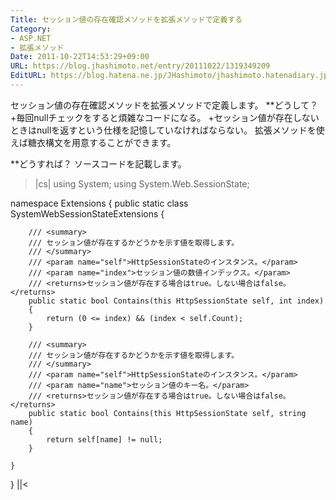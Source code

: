 ```yaml
---
Title: セッション値の存在確認メソッドを拡張メソッドで定義する
Category:
- ASP.NET
- 拡張メソッド
Date: 2011-10-22T14:53:29+09:00
URL: https://blog.jhashimoto.net/entry/20111022/1319349209
EditURL: https://blog.hatena.ne.jp/JHashimoto/jhashimoto.hatenadiary.jp/atom/entry/12921228815717257192
---
```


セッション値の存在確認メソッドを拡張メソッドで定義します。
**どうして？
+毎回nullチェックをすると煩雑なコードになる。
+セッション値が存在しないときはnullを返すという仕様を記憶していなければならない。
拡張メソッドを使えば糖衣構文を用意することができます。

**どうすれば？
ソースコードを記載します。
>|cs|
using System;
using System.Web.SessionState;

namespace Extensions {
    public static class SystemWebSessionStateExtensions {

        /// <summary>
        /// セッション値が存在するかどうかを示す値を取得します。
        /// </summary>
        /// <param name="self">HttpSessionStateのインスタンス。</param>
        /// <param name="index">セッション値の数値インデックス。</param>
        /// <returns>セッション値が存在する場合はtrue。しない場合はfalse。</returns>
        public static bool Contains(this HttpSessionState self, int index)
        {
            return (0 <= index) && (index < self.Count);
        }

        /// <summary>
        /// セッション値が存在するかどうかを示す値を取得します。
        /// </summary>
        /// <param name="self">HttpSessionStateのインスタンス。</param>
        /// <param name="name">セッション値のキー名。</param>
        /// <returns>セッション値が存在する場合はtrue。しない場合はfalse。</returns>
        public static bool Contains(this HttpSessionState self, string name)
        {
            return self[name] != null;
        }

    }
}
||<
